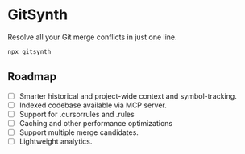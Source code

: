 # GitSynth

Resolve all your Git merge conflicts in just one line.

```bash
npx gitsynth
```

## Roadmap

- [ ] Smarter historical and project-wide context and symbol-tracking.
- [ ] Indexed codebase available via MCP server.
- [ ] Support for .cursorrules and .rules
- [ ] Caching and other performance optimizations
- [ ] Support multiple merge candidates.
- [ ] Lightweight analytics.
